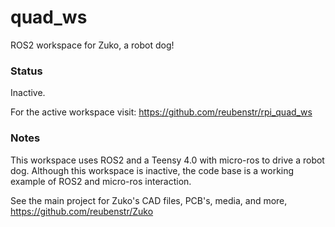 # quad_ws
ROS2 workspace for Zuko, a robot dog! 

### Status

Inactive.

For the active workspace visit: https://github.com/reubenstr/rpi_quad_ws

### Notes

This workspace uses ROS2 and a Teensy 4.0 with micro-ros to drive a robot dog. Although this workspace is inactive, the code base is a working example of ROS2 and micro-ros interaction.

See the main project for Zuko's CAD files, PCB's, media, and more, https://github.com/reubenstr/Zuko 
